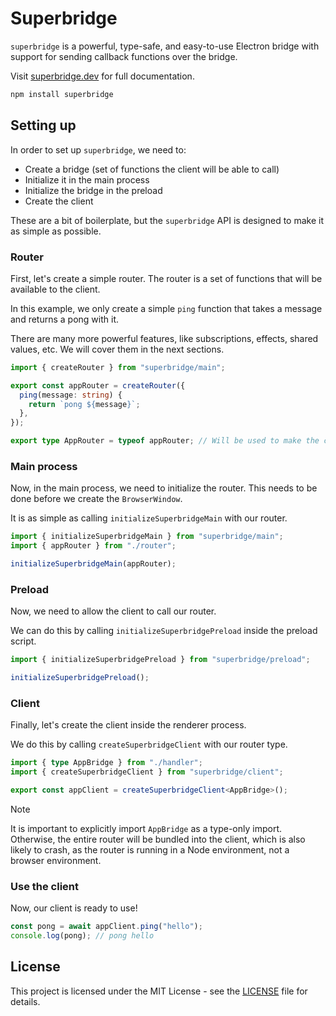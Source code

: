# Superbridge

`superbridge` is a powerful, type-safe, and easy-to-use Electron bridge with support for sending callback functions over the bridge.

Visit [superbridge.dev](https://superbridge.dev) for full documentation.

```sh npm2yarn
npm install superbridge
```

## Setting up

In order to set up `superbridge`, we need to:

- Create a bridge (set of functions the client will be able to call)
- Initialize it in the main process
- Initialize the bridge in the preload
- Create the client

These are a bit of boilerplate, but the `superbridge` API is designed to make it as simple as possible.

### Router

First, let's create a simple router. The router is a set of functions that will be available to the client.

In this example, we only create a simple `ping` function that takes a message and returns a pong with it.

There are many more powerful features, like subscriptions, effects, shared values, etc. We will cover them in the next sections.

```ts filename="router.ts" {3-7, 9}
import { createRouter } from "superbridge/main";

export const appRouter = createRouter({
  ping(message: string) {
    return `pong ${message}`;
  },
});

export type AppRouter = typeof appRouter; // Will be used to make the client type-safe
```

### Main process

Now, in the main process, we need to initialize the router. This needs to be done before we create the `BrowserWindow`.

It is as simple as calling `initializeSuperbridgeMain` with our router.

```ts filename="electron/main.ts" {4}
import { initializeSuperbridgeMain } from "superbridge/main";
import { appRouter } from "./router";

initializeSuperbridgeMain(appRouter);
```

### Preload

Now, we need to allow the client to call our router.

We can do this by calling `initializeSuperbridgePreload` inside the preload script.

```ts filename="electron/preload.ts" {3}
import { initializeSuperbridgePreload } from "superbridge/preload";

initializeSuperbridgePreload();
```

### Client

Finally, let's create the client inside the renderer process.

We do this by calling `createSuperbridgeClient` with our router type.

```ts filename="client.ts"
import { type AppBridge } from "./handler";
import { createSuperbridgeClient } from "superbridge/client";

export const appClient = createSuperbridgeClient<AppBridge>();
```

> [!NOTE]
>
> It is important to explicitly import `AppBridge` as a type-only import. Otherwise, the entire router will be bundled into the client, which is also likely to crash, as the router is running in a Node environment, not a browser environment.

### Use the client

Now, our client is ready to use!

```ts filename="client.ts"
const pong = await appClient.ping("hello");
console.log(pong); // pong hello
```

## License

This project is licensed under the MIT License - see the [LICENSE](../LICENSE) file for details.
